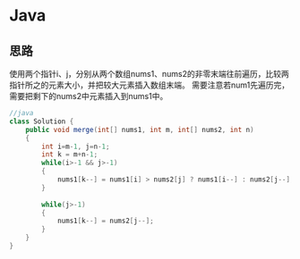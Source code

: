 # Java
## 思路
使用两个指针i、j，分别从两个数组nums1、nums2的非零末端往前遍历，比较两指针所之的元素大小，并把较大元素插入数组末端。 
需要注意若num1先遍历完，需要把剩下的nums2中元素插入到nums1中。

```java
//java
class Solution {
    public void merge(int[] nums1, int m, int[] nums2, int n) 
    {
        int i=m-1, j=n-1;
        int k = m+n-1;
        while(i>-1 && j>-1)
        {
            nums1[k--] = nums1[i] > nums2[j] ? nums1[i--] : nums2[j--];
        }
        
        while(j>-1)
        {
            nums1[k--] = nums2[j--];
        }
    }
}
```
